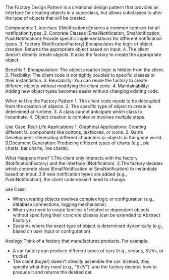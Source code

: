 ﻿The Factory Design Pattern is a creational design pattern that provides an interface for creating objects in a superclass, 
but allows subclasses to alter the type of objects that will be created.

Components:
	1. Interface (INotification):Ensures a common contract for all notification types.
	2. Concrete Classes (EmailNotification, SmsNotification, PushNotification):Provide specific implementations for different notification types.
	3. Factory (NotificationFactory):Encapsulates the logic of object creation. Returns the appropriate object based on input.
	4. The client doesn’t directly create objects. It asks the factory to create the appropriate object.



Benefits
	1. Encapsulation: The object creation logic is hidden from the client.
	2. Flexibility: The client code is not tightly coupled to specific classes or their instantiation.
	3. Reusability: You can reuse the factory to create different objects without modifying the client code.
	4. Maintainability: Adding new object types becomes easier without changing existing code.

When to Use the Factory Pattern
	1. The client code needs to be decoupled from the creation of objects.
	2. The specific type of object to create is determined at runtime.
	3. A class cannot anticipate which class to instantiate.
	4. Object creation is complex or involves multiple steps.



Use Case: Real-Life Applications
	1. Graphical Applications: Creating different UI components like buttons, textboxes, or icons.
	2. Game Development: Generating different characters or objects in the game world.
	3.Document Generation: Producing different types of charts (e.g., pie charts, bar charts, line charts).


What Happens Here?
1.The client only interacts with the factory (NotificationFactory) and the interface (INotification).
2.The factory decides which concrete class (EmailNotification or SmsNotification) to instantiate based on input.
3.If new notification types are added (e.g., PushNotification), the client code doesn’t need to change.


use Case:
- When creating objects involves complex logic or configuration (e.g., database connections, logging mechanisms).
- When you need to create families of related or dependent objects without specifying their concrete classes (can be extended to Abstract Factory).
- Systems where the exact type of object is determined dynamically (e.g., based on user input or configuration).


Analogy
Think of a factory that manufactures products. For example:

- A car factory can produce different types of cars (e.g., sedans, SUVs, or trucks).
- The client (buyer) doesn't directly assemble the car. Instead, they specify what they need (e.g., "SUV"), 
   and the factory decides how to produce it and returns the desired car.
